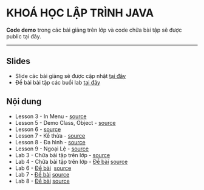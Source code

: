 KHOÁ HỌC LẬP TRÌNH JAVA
=======================


**Code demo** trong các bài giảng trên lớp và code chữa bài tập sẽ được public tại đây.

----------

Slides
-------------
- Slide các bài giảng sẽ được cập nhật [tại đây](https://github.com/hoangnghiem205/java-programing/tree/master/slides)
- Đề bài bài tập các buổi lab [tại đây](https://github.com/hoangnghiem205/java-programing/tree/master/labs)

Nội dung
-------------

 - Lesson 3 - In Menu - [source](https://github.com/hoangnghiem205/java-programing/tree/master/src/com/java/lesson3)
 - Lesson 5 - Demo Class, Object - [source](https://github.com/hoangnghiem205/java-programing/tree/master/src/com/java/lesson5)
- Lesson 6  - [source](https://github.com/hoangnghiem205/java-programing/tree/master/src/com/java/lesson6)
- Lesson 7 - Kế thừa - [source](https://github.com/hoangnghiem205/java-programing/tree/master/src/com/java/lesson7)
- Lesson 8 - Đa hình - [source](https://github.com/hoangnghiem205/java-programing/tree/master/src/com/java/lesson8)
- Lesson 9 - Ngoại Lệ - [source](https://github.com/hoangnghiem205/java-programing/tree/master/src/com/java/lesson9)
 - Lab 3 - Chữa bài tập trên lớp - [source](https://github.com/hoangnghiem205/java-programing/tree/master/src/com/java/lab3)
 - Lab 4 - Chữa bài tập trên lớp - [Đề bài](https://drive.google.com/file/d/0B1gHyfKXipeTWGNYbkNlbmFQVlk/view?usp=sharing) [source](https://github.com/hoangnghiem205/java-programing/tree/master/src/com/java/lab4)
- Lab 6 - [Đề bài](https://github.com/hoangnghiem205/java-programing/tree/master/labs/LAB6.pdf)  [source](https://github.com/hoangnghiem205/java-programing/tree/master/src/com/java/lab6)
- Lab 7 - [Đề bài](https://github.com/hoangnghiem205/java-programing/tree/master/labs/LAB7.pdf)   [source](https://github.com/hoangnghiem205/java-programing/tree/master/src/com/java/lab7)
- Lab 8 - [Đề bài](https://github.com/hoangnghiem205/java-programing/tree/master/labs/LAB8.pdf)   [source](https://github.com/hoangnghiem205/java-programing/tree/master/src/com/java/lab8)
